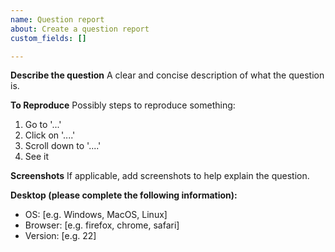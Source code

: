 ```yaml
---
name: Question report
about: Create a question report
custom_fields: []

---
```


**Describe the question**
A clear and concise description of what the question is.

**To Reproduce**
Possibly steps to reproduce something:
1. Go to '...'
2. Click on '....'
3. Scroll down to '....'
4. See it

**Screenshots**
If applicable, add screenshots to help explain the question.

**Desktop (please complete the following information):**
 - OS: [e.g. Windows, MacOS, Linux]
 - Browser: [e.g. firefox, chrome, safari]
 - Version: [e.g. 22]
